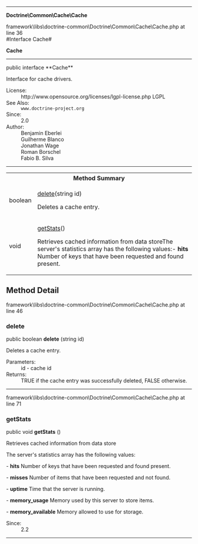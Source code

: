 
- - -

**Doctrine\Common\Cache\Cache**
<div class="location">framework\libs\doctrine-common\Doctrine\Common\Cache\Cache.php at line 36</div>
#Interface Cache#

**Cache**


- - -

<p class="signature">public  interface **Cache**</p>

<div class="comment" id="overview_description"><p>Interface for cache drivers.</p></div>

<dl>
<dt>License:</dt>
<dd>http://www.opensource.org/licenses/lgpl-license.php LGPL</dd>
<dt>See Also:</dt>
<dd><code>www.doctrine-project.org</code></dd>
<dt>Since:</dt>
<dd>2.0</dd>
<dt>Author:</dt>
<dd>Benjamin Eberlei <kontakt@beberlei.de></dd>
<dd>Guilherme Blanco <guilhermeblanco@hotmail.com></dd>
<dd>Jonathan Wage <jonwage@gmail.com></dd>
<dd>Roman Borschel <roman@code-factory.org></dd>
<dd>Fabio B. Silva <fabio.bat.silva@gmail.com></dd>
</dl>

- - -

<table id="summary_method">
<tr><th colspan="2">Method Summary</th></tr>
<tr>
<td class="type">  boolean</td>
<td class="description"><p class="name"><a href="#delete">delete</a>(string id)</p><p class="description">Deletes a cache entry.</p></td>
</tr>
<tr>
<td class="type">  void</td>
<td class="description"><p class="name"><a href="#getstats">getStats</a>()</p><p class="description">Retrieves cached information from data storeThe server's statistics array has the following values:- <b>hits</b>
Number of keys that have been requested and found present.
</p></td>
</tr>
</table>

<h2 id="detail_method">Method Detail</h2>
<div class="location">framework\libs\doctrine-common\Doctrine\Common\Cache\Cache.php at line 46</div>
<h3 id="delete()">delete</h3>

public  boolean **delete** (string id)<div class="details">
<p>Deletes a cache entry.</p><dl>
<dt>Parameters:</dt>
<dd>id - cache id</dd>
<dt>Returns:</dt>
<dd>TRUE if the cache entry was successfully deleted, FALSE otherwise.</dd>
</dl>
</div>

- - -

<div class="location">framework\libs\doctrine-common\Doctrine\Common\Cache\Cache.php at line 71</div>
<h3 id="getStats()">getStats</h3>

public  void **getStats** ()<div class="details">
<p>Retrieves cached information from data store</p><p>The server's statistics array has the following values:</p><p>- <b>hits</b>
Number of keys that have been requested and found present.</p><p>- <b>misses</b>
Number of items that have been requested and not found.</p><p>- <b>uptime</b>
Time that the server is running.</p><p>- <b>memory_usage</b>
Memory used by this server to store items.</p><p>- <b>memory_available</b>
Memory allowed to use for storage.</p><dl>
<dt>Since:</dt>
<dd>2.2</dd>
</dl>
</div>

- - -

